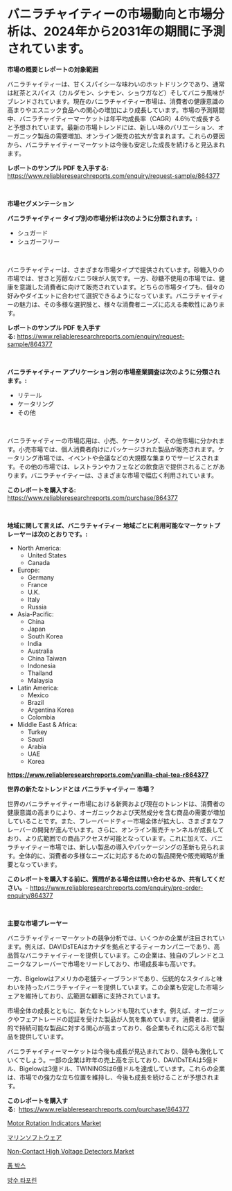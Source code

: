 <p><h1>バニラチャイティーの市場動向と市場分析は、2024年から2031年の期間に予測されています。</h1></p><p><strong>市場の概要とレポートの対象範囲</strong></p>
<p><p>バニラチャイティーは、甘くスパイシーな味わいのホットドリンクであり、通常は紅茶とスパイス（カルダモン、シナモン、ショウガなど）そしてバニラ風味がブレンドされています。現在のバニラチャイティー市場は、消費者の健康意識の高まりやエスニック食品への関心の増加により成長しています。市場の予測期間中、バニラチャイティーマーケットは年平均成長率（CAGR）4.6％で成長すると予想されています。最新の市場トレンドには、新しい味のバリエーション、オーガニック製品の需要増加、オンライン販売の拡大が含まれます。これらの要因から、バニラチャイティーマーケットは今後も安定した成長を続けると見込まれます。</p></p>
<p><strong>レポートのサンプル PDF を入手する:</strong> <a href="https://www.reliableresearchreports.com/enquiry/request-sample/864377">https://www.reliableresearchreports.com/enquiry/request-sample/864377</a></p>
<p>&nbsp;</p>
<p><strong>市場セグメンテーション</strong></p>
<p><strong>バニラチャイティー タイプ別の市場分析は次のように分類されます。:</strong></p>
<p><ul><li>シュガード</li><li>シュガーフリー</li></ul></p>
<p>&nbsp;</p>
<p><p>バニラチャイティーは、さまざまな市場タイプで提供されています。砂糖入りの市場では、甘さと芳醇なバニラ味が人気です。一方、砂糖不使用の市場では、健康を意識した消費者に向けて販売されています。どちらの市場タイプも、個々の好みやダイエットに合わせて選択できるようになっています。バニラチャイティーの魅力は、その多様な選択肢と、様々な消費者ニーズに応える柔軟性にあります。</p></p>
<p><strong>レポートのサンプル PDF を入手する:</strong>&nbsp;<a href="https://www.reliableresearchreports.com/enquiry/request-sample/864377">https://www.reliableresearchreports.com/enquiry/request-sample/864377</a></p>
<p>&nbsp;</p>
<p><strong> バニラチャイティー アプリケーション別の市場産業調査は次のように分類されます。:</strong></p>
<p><ul><li>リテール</li><li>ケータリング</li><li>その他</li></ul></p>
<p>&nbsp;</p>
<p><p>バニラチャイティーの市場応用は、小売、ケータリング、その他市場に分かれます。小売市場では、個人消費者向けにパッケージされた製品が販売されます。ケータリング市場では、イベントや会議などの大規模な集まりでサービスされます。その他の市場では、レストランやカフェなどの飲食店で提供されることがあります。バニラチャイティーは、さまざまな市場で幅広く利用されています。</p></p>
<p><strong>このレポートを購入する:</strong>&nbsp; <a href="https://www.reliableresearchreports.com/purchase/864377">https://www.reliableresearchreports.com/purchase/864377</a></p>
<p>&nbsp;</p>
<p><strong>地域に関して言えば、バニラチャイティー 地域ごとに利用可能なマーケットプレーヤーは次のとおりです。:</strong></p>
<p><ul>
    <li>
        North America:
        <ul>
            <li>United States</li>
            <li>Canada</li>
        </ul>
    </li>
    <li>
        Europe:
        <ul>
            <li>Germany</li>
            <li>France</li>
            <li>U.K.</li>
            <li>Italy</li>
            <li>Russia</li>
        </ul>
    </li>
    <li>
        Asia-Pacific:
        <ul>
            <li>China</li>
            <li>Japan</li>
            <li>South Korea</li>
            <li>India</li>
            <li>Australia</li>
            <li>China Taiwan</li>
            <li>Indonesia</li>
            <li>Thailand</li>
            <li>Malaysia</li>
        </ul>
    </li>
    <li>
        Latin America:
        <ul>
            <li>Mexico</li>
            <li>Brazil</li>
            <li>Argentina Korea</li>
            <li>Colombia</li>
        </ul>
    </li>
    <li>
        Middle East & Africa:
        <ul>
            <li>Turkey</li>
            <li>Saudi</li>
            <li>Arabia</li>
            <li>UAE</li>
            <li>Korea</li>
        </ul>
    </li>
    </ul></p>
<p><strong><a href="https://www.reliableresearchreports.com/vanilla-chai-tea-r864377">https://www.reliableresearchreports.com/vanilla-chai-tea-r864377</a></strong>&nbsp;</p>
<p><strong>世界の新たなトレンドとは バニラチャイティー 市場？</strong></p>
<p><p>世界のバニラチャイティー市場における新興および現在のトレンドは、消費者の健康意識の高まりにより、オーガニックおよび天然成分を含む商品の需要が増加していることです。また、フレーバードティー市場全体が拡大し、さまざまなフレーバーの開発が進んでいます。さらに、オンライン販売チャンネルが成長しており、より広範囲での商品アクセスが可能となっています。これに加えて、バニラチャイティー市場では、新しい製品の導入やパッケージングの革新も見られます。全体的に、消費者の多様なニーズに対応するための製品開発や販売戦略が重要となっています。</p></p>
<p><strong>このレポートを購入する前に、質問がある場合は問い合わせるか、共有してください。</strong>- <a href="https://www.reliableresearchreports.com/enquiry/pre-order-enquiry/864377">https://www.reliableresearchreports.com/enquiry/pre-order-enquiry/864377</a></p>
<p>&nbsp;</p>
<p><strong>主要な市場プレーヤー</strong></p>
<p><p>バニラチャイティーマーケットの競争分析では、いくつかの企業が注目されています。例えば、DAVIDsTEAはカナダを拠点とするティーカンパニーであり、高品質なバニラチャイティーを提供しています。この企業は、独自のブレンドとユニークなフレーバーで市場をリードしており、市場成長率も高いです。</p><p>一方、Bigelowはアメリカの老舗ティーブランドであり、伝統的なスタイルと味わいを持ったバニラチャイティーを提供しています。この企業も安定した市場シェアを維持しており、広範囲な顧客に支持されています。</p><p>市場全体の成長とともに、新たなトレンドも現れています。例えば、オーガニックやフェアトレードの認証を受けた製品が人気を集めています。消費者は、健康的で持続可能な製品に対する関心が高まっており、各企業もそれに応える形で製品を提供しています。</p><p>バニラチャイティーマーケットは今後も成長が見込まれており、競争も激化していくでしょう。一部の企業は昨年の売上高を示しており、DAVIDsTEAは5億ドル、Bigelowは3億ドル、TWININGSは6億ドルを達成しています。これらの企業は、市場での強力な立ち位置を維持し、今後も成長を続けることが予想されます。</p></p>
<p><strong>このレポートを購入する:</strong>&nbsp;&nbsp;<a href="https://www.reliableresearchreports.com/purchase/864377">https://www.reliableresearchreports.com/purchase/864377</a></p>
<p><p><a href="https://github.com/luckyshygirl/Market-Research-Report-List-4/blob/main/motor-rotation-indicators-market.md">Motor Rotation Indicators Market</a></p><p><a href="https://github.com/lily-u-genius/Market-Research-Report-List-1/blob/main/755460345139.md">マリンソフトウェア</a></p><p><a href="https://github.com/markusgodoy/Market-Research-Report-List-3/blob/main/non-contact-high-voltage-detectors-market.md">Non-Contact High Voltage Detectors Market</a></p><p><a href="https://github.com/KellyLyncyh543964/Market-Research-Report-List-1/blob/main/213018941356.md">폼 박스</a></p><p><a href="https://github.com/rcabello548/Market-Research-Report-List-1/blob/main/307479341358.md">방수 타포린</a></p></p>